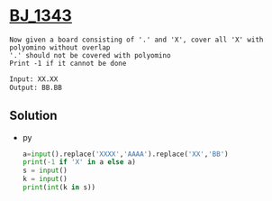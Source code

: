 # [BJ_1343](https://acmicpc.net/problem/1343)

```en
Now given a board consisting of '.' and 'X', cover all 'X' with polyomino without overlap
'.' should not be covered with polyomino
Print -1 if it cannot be done
```

```txt
Input: XX.XX
Output: BB.BB
```

## Solution

* py

  ```py
  a=input().replace('XXXX','AAAA').replace('XX','BB')
  print(-1 if 'X' in a else a)
  s = input()
  k = input()
  print(int(k in s))
  ```
